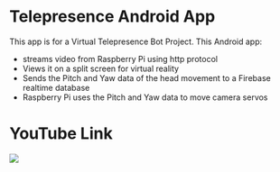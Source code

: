 # Telepresence Android App

This app is for a Virtual Telepresence Bot Project.
This Android app:

- streams video from Raspberry Pi using http protocol
- Views it on a split screen for virtual reality
- Sends the Pitch and Yaw data of the head movement to a Firebase realtime database
- Raspberry Pi uses the Pitch and Yaw data to move camera servos


# YouTube Link

[![](http://img.youtube.com/vi/oj7kKnz5MMY/0.jpg)](http://www.youtube.com/watch?v=oj7kKnz5MMY "Telepresence Android App")
